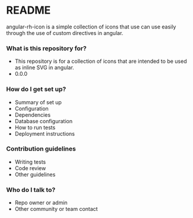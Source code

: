 # README #

angular-rh-icon is a simple collection of icons that use can use easily through the use of custom directives in angular.

### What is this repository for? ###

* This repository is for a collection of icons that are intended to be used as inline SVG in angular.
* 0.0.0

### How do I get set up? ###

* Summary of set up
* Configuration
* Dependencies
* Database configuration
* How to run tests
* Deployment instructions

### Contribution guidelines ###

* Writing tests
* Code review
* Other guidelines

### Who do I talk to? ###

* Repo owner or admin
* Other community or team contact